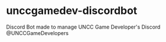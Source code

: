 # unccgamedev-discordbot
Discord Bot made to manage UNCC Game Developer's Discord @UNCCGameDevelopers
